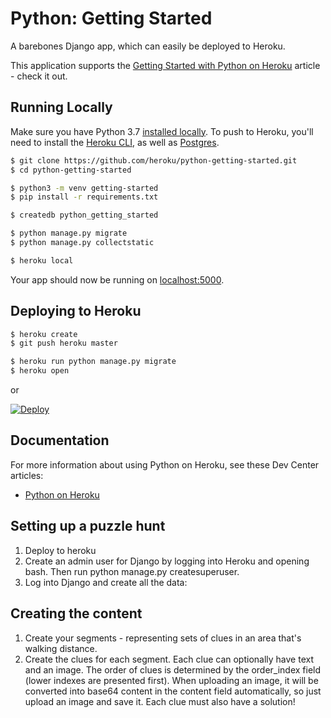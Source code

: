 # Python: Getting Started

A barebones Django app, which can easily be deployed to Heroku.

This application supports the [Getting Started with Python on Heroku](https://devcenter.heroku.com/articles/getting-started-with-python) article - check it out.

## Running Locally

Make sure you have Python 3.7 [installed locally](http://install.python-guide.org). To push to Heroku, you'll need to install the [Heroku CLI](https://devcenter.heroku.com/articles/heroku-cli), as well as [Postgres](https://devcenter.heroku.com/articles/heroku-postgresql#local-setup).

```sh
$ git clone https://github.com/heroku/python-getting-started.git
$ cd python-getting-started

$ python3 -m venv getting-started
$ pip install -r requirements.txt

$ createdb python_getting_started

$ python manage.py migrate
$ python manage.py collectstatic

$ heroku local
```

Your app should now be running on [localhost:5000](http://localhost:5000/).

## Deploying to Heroku

```sh
$ heroku create
$ git push heroku master

$ heroku run python manage.py migrate
$ heroku open
```
or

[![Deploy](https://www.herokucdn.com/deploy/button.svg)](https://heroku.com/deploy)

## Documentation

For more information about using Python on Heroku, see these Dev Center articles:

- [Python on Heroku](https://devcenter.heroku.com/categories/python)

## Setting up a puzzle hunt
1. Deploy to heroku
2. Create an admin user for Django by logging into Heroku and opening bash.  Then run python manage.py createsuperuser.
3. Log into Django and create all the data:

## Creating the content
1. Create your segments - representing sets of clues in an area that's walking distance.
2. Create the clues for each segment.  Each clue can optionally have text and an image.  The order of clues is determined by the order_index field (lower indexes are presented first).  When uploading an image, it will be converted into base64 content in the content field automatically, so just upload an image and save it.  Each clue must also have a solution!
